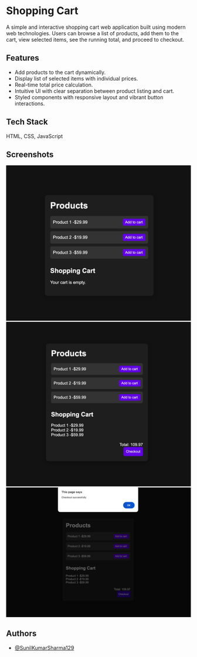 # Shopping Cart

A simple and interactive shopping cart web application built using modern web technologies. Users can browse a list of products, add them to the cart, view selected items, see the running total, and proceed to checkout.
## Features

- Add products to the cart dynamically.
- Display list of selected items with individual prices.
- Real-time total price calculation.
- Intuitive UI with clear separation between product listing and cart.
- Styled components with responsive layout and vibrant button interactions.
  
## Tech Stack

HTML, CSS, JavaScript

## Screenshots

![screenshots](https://github.com/SunilKumarSharma129/Shopping-Cart/blob/8af680b797b938f91bfdf815f82c972381100008/image-01.jpeg)
![screenshots2](https://github.com/SunilKumarSharma129/Shopping-Cart/blob/01cff088b05f5b01a9a2c91475b0e487487c37bc/image-02.jpeg)
![screenshots3](https://github.com/SunilKumarSharma129/Shopping-Cart/blob/756430c73be14ddbc80045d59145b0fe67fd1e66/image-03.jpeg)

## Authors

- [@SunilKumarSharma129](https://github.com/SunilKumarSharma129)

 
